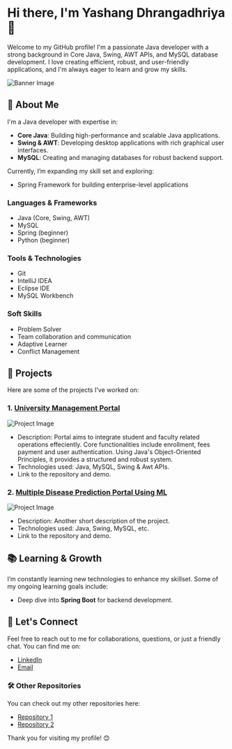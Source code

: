 # Hi there, I'm Yashang Dhrangadhriya 👋

Welcome to my GitHub profile! I'm a passionate Java developer with a strong background in Core Java, Swing, AWT APIs, and MySQL database development. I love creating efficient, robust, and user-friendly applications, and I'm always eager to learn and grow my skills.

![Banner Image](https://via.placeholder.com/1200x300?text=Java+Developer)  <!-- Replace with your own image -->

## 🚀 About Me

I'm a Java developer with expertise in:

- **Core Java**: Building high-performance and scalable Java applications.
- **Swing & AWT**: Developing desktop applications with rich graphical user interfaces.
- **MySQL**: Creating and managing databases for robust backend support.

Currently, I’m expanding my skill set and exploring:
- Spring Framework for building enterprise-level applications

### Languages & Frameworks
- Java (Core, Swing, AWT)
- MySQL
- Spring (beginner)
- Python (beginner)

### Tools & Technologies
- Git
- IntelliJ IDEA
- Eclipse IDE
- MySQL Workbench

### Soft Skills
- Problem Solver
- Team collaboration and communication
- Adaptive Learner
- Conflict Management

## 📂 Projects

Here are some of the projects I've worked on:

### 1. **[University Management Portal](https://github.com/patelyashang5367/projectname)**

![Project Image](https://via.placeholder.com/400x250?text=Project+1)  <!-- Replace with your own image -->

- Description: Portal aims to integrate student and faculty related operations effeciently. Core functionalities
               include enrollment, fees payment and user authentication. Using Java's Object-Oriented Principles,
               it provides a structured and robust system.
- Technologies used: Java, MySQL, Swing & Awt APIs.
- Link to the repository and demo.

### 2. **[Multiple Disease Prediction Portal Using ML](https://github.com/patelyashang5367/projectname)**

![Project Image](https://via.placeholder.com/400x250?text=Project+2)  <!-- Replace with your own image -->

- Description: Another short description of the project.
- Technologies used: Java, Swing, MySQL, etc.
- Link to the repository and demo.

## 📚 Learning & Growth

I’m constantly learning new technologies to enhance my skillset. Some of my ongoing learning goals include:

- Deep dive into **Spring Boot** for backend development.

## 💬 Let's Connect

Feel free to reach out to me for collaborations, questions, or just a friendly chat. You can find me on:

- [LinkedIn](https://www.linkedin.com/in/your-linkedin-profile)
- [Email](mailto:patelyashang5367@gmail.com)

### 🛠️ Other Repositories

You can check out my other repositories here:

- [Repository 1](https://github.com/patelyashang5367/repository1)
- [Repository 2](https://github.com/patelyashang5367/repository2)


Thank you for visiting my profile! 😊


